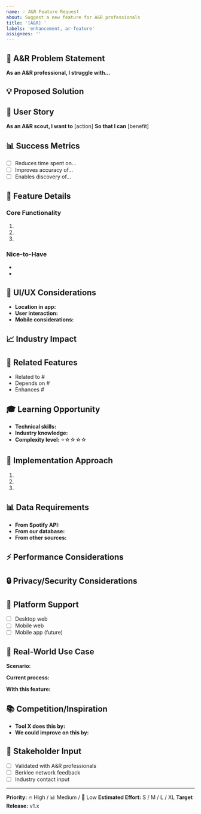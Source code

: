 ```yaml
---
name: 💡 A&R Feature Request
about: Suggest a new feature for A&R professionals
title: '[A&R] '
labels: 'enhancement, ar-feature'
assignees: ''
---
```


## 🎯 A&R Problem Statement
<!-- What A&R challenge does this feature solve? -->
**As an A&R professional, I struggle with...**

## 💡 Proposed Solution
<!-- Describe your feature idea -->

## 🎵 User Story
**As an A&R scout, I want to** [action]
**So that I can** [benefit]

## 📊 Success Metrics
<!-- How will we measure if this feature is successful? -->
- [ ] Reduces time spent on...
- [ ] Improves accuracy of...
- [ ] Enables discovery of...

## 🔧 Feature Details

### Core Functionality
<!-- Main features/capabilities -->
1. 
2. 
3. 

### Nice-to-Have
<!-- Additional features if time permits -->
- 
- 

## 🎨 UI/UX Considerations
<!-- How should this look and feel? -->
- **Location in app:**
- **User interaction:**
- **Mobile considerations:**

## 📈 Industry Impact
<!-- How will this change A&R workflow? -->

## 🔗 Related Features
<!-- Links to related features or issues -->
- Related to #
- Depends on #
- Enhances #

## 🎓 Learning Opportunity
<!-- What can be learned by building this? -->
- **Technical skills:**
- **Industry knowledge:**
- **Complexity level:** ⭐☆☆☆☆

## 🚀 Implementation Approach
<!-- High-level technical approach -->
1. 
2. 
3. 

## 📊 Data Requirements
<!-- What data do we need? -->
- **From Spotify API:**
- **From our database:**
- **From other sources:**

## ⚡ Performance Considerations
<!-- Speed, scalability, etc. -->

## 🔒 Privacy/Security Considerations
<!-- Any sensitive data handling? -->

## 📱 Platform Support
- [ ] Desktop web
- [ ] Mobile web
- [ ] Mobile app (future)

## 🎸 Real-World Use Case
<!-- Specific example of how an A&R would use this -->
**Scenario:**

**Current process:**

**With this feature:**

## 📚 Competition/Inspiration
<!-- Similar features in other tools -->
- **Tool X does this by:**
- **We could improve on this by:**

## 🤝 Stakeholder Input
<!-- Have you discussed with other A&R professionals? -->
- [ ] Validated with A&R professionals
- [ ] Berklee network feedback
- [ ] Industry contact input

---
**Priority:** 🔥 High / 📊 Medium / 📝 Low
**Estimated Effort:** S / M / L / XL
**Target Release:** v1.x